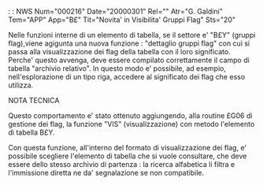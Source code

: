  :  : NWS Num="000216" Date="20000301" Rel="" Atr="G. Galdini" Tem="APP" App="B£" Tit="Novita' in Visibilita' Gruppi Flag" Sts="20"

Nelle funzioni interne di un elemento di tabella, se il settore e' "B£Y" (gruppi flag),viene agigunta una nuova funzione :  "dettaglio gruppi flag" con cui si passa alla visualizzazione dei flag
della tabella con il loro significato.
Perche' questo avvenga, deve essere compilato correttamente il campo di tabella "archivio relativo".
In questo modo e' possibile, ad esempio, nell'esplorazione di un tipo riga, accedere al significato
dei flag che esso utilizza.


NOTA TECNICA

Questo comportamento e' stato ottenuto aggiungendo, alla routine £G06 di gestione dei flag, la funzione "VIS" (visualizzazione) con metodo l'elemento di tabella B£Y.

Con questa funzione, all'interno del formato di visualizzazione dei flag, e' possibile scegliere l'elemento di tabella che si vuole consultare, che deve essere dello stesso archivio di partenza : 
la ricerca alfabetica li filtra e l'immissione diretta ne da' segnalazione se non compatibile.


